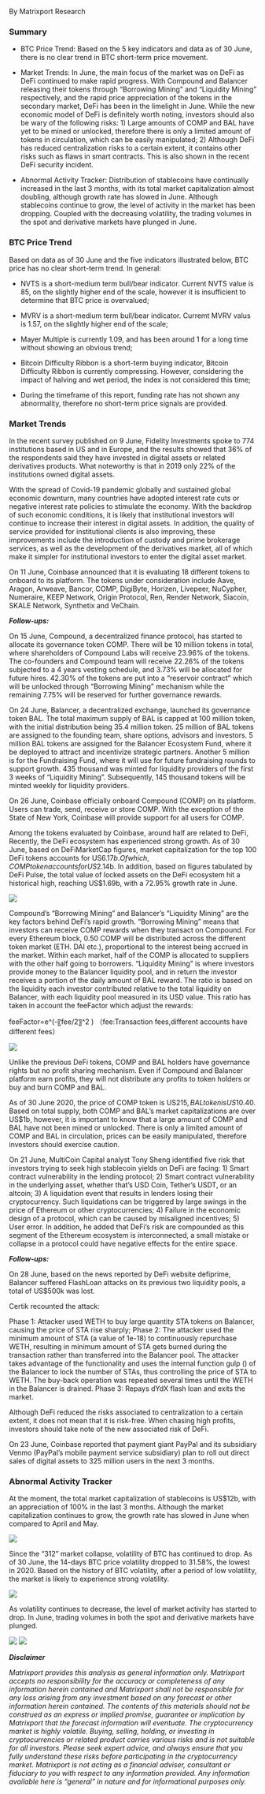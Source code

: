 By Matrixport Research

### Summary

- BTC Price Trend: Based on the 5 key indicators and data as of 30 June, there is no clear trend in BTC short-term price movement.

- Market Trends: In June, the main focus of the market was on DeFi as DeFi continued to make rapid progress. With Compound and Balancer releasing their tokens through “Borrowing Mining” and “Liquidity Mining” respectively, and the rapid price appreciation of the tokens in the secondary market, DeFi has been in the limelight in June. While the new economic model of DeFi is definitely worth noting, investors should also be wary of the following risks: 1) Large amounts of COMP and BAL have yet to be mined or unlocked, therefore there is only a limited amount of tokens in circulation, which can be easily manipulated; 2) Although DeFi has reduced centralization risks to a certain extent, it contains other risks such as flaws in smart contracts. This is also shown in the recent DeFi security incident. 

- Abnormal Activity Tracker: Distribution of stablecoins have continually increased in the last 3 months, with its total market capitalization almost doubling, although growth rate has slowed in June. Although stablecoins continue to grow, the level of activity in the market has been dropping. Coupled with the decreasing volatility, the trading volumes in the spot and derivative markets have plunged in June.

### BTC Price Trend
Based on data as of 30 June and the five indicators illustrated below, BTC price has no clear short-term trend. In general: 

- NVTS is a short-medium term bull/bear indicator. Current NVTS value is 85, on the slightly higher end of the scale, however it is insufficient to determine that BTC price is overvalued; 

- MVRV is a short-medium term bull/bear indicator. Curremt MVRV valus is 1.57, on the slightly higher end of the scale;

- Mayer Multiple is currently 1.09, and has been around 1 for a long time without showing an obvious trend; 

- Bitcoin Difficulty Ribbon is a short-term buying indicator, Bitcoin Difficulty Ribbon is currently compressing. However, considering the impact of halving and wet period, the index is not considered this time;

- During the timeframe of this report, funding rate has not shown any abnormality, therefore no short-term price signals are provided.

### Market Trends

In the recent survey published on 9 June, Fidelity Investments spoke to 774 institutions based in US and in Europe, and the results showed that 36% of the respondents said they have invested in digital assets or related derivatives products. What noteworthy is that in 2019 only 22% of the institutions owned digital assets.

With the spread of Covid-19 pandemic globally and sustained global economic downturn, many countries have adopted interest rate cuts or negative interest rate policies to stimulate the economy. With the backdrop of such economic conditions, it is likely that institutional investors will continue to increase their interest in digital assets. In addition, the quality of service provided for institutional clients is also improving, these improvements include the introduction of custody and prime brokerage services, as well as the development of the derivatives market, all of which make it simpler for institutional investors to enter the digital asset market.

On 11 June, Coinbase announced that it is evaluating 18 different tokens to onboard to its platform. The tokens under consideration include Aave, Aragon, Arweave, Bancor, COMP, DigiByte, Horizen, Livepeer, NuCypher, Numeraire, KEEP Network, Origin Protocol, Ren, Render Network, Siacoin, SKALE Network, Synthetix and VeChain.

***Follow-ups:***

On 15 June, Compound, a decentralized finance protocol, has started to allocate its governance token COMP. There will be 10 million tokens in total, where shareholders of Compound Labs will receive 23.96% of the tokens. The co-founders and Compound team will receive 22.26% of the tokens subjected to a 4 years vesting schedule, and 3.73% will be allocated for future hires. 42.30% of the tokens are put into a “reservoir contract” which will be unlocked through “Borrowing Mining” mechanism while the remaining 7.75% will be reserved for further governance rewards.

On 24 June, Balancer, a decentralized exchange, launched its governance token BAL. The total maximum supply of BAL is capped at 100 million token, with the initial distribution being 35.4 million token. 25 million of BAL tokens are assigned to the founding team, share options, advisors and investors. 5 million BAL tokens are assigned for the Balancer Ecosystem Fund, where it be deployed to attract and incentivize strategic partners. Another 5 million is for the Fundraising Fund, where it will use for future fundraising rounds to support growth. 435 thousand was minted for liquidity providers of the first 3 weeks of “Liquidity Mining”. Subsequently, 145 thousand tokens will be minted weekly for liquidity providers.

On 26 June, Coinbase officially onboard Compound (COMP) on its platform. Users can trade, send, receive or store COMP. With the exception of the State of New York, Coinbase will provide support for all users for COMP.

Among the tokens evaluated by Coinbase, around half are related to DeFi, Recently, the DeFi ecosystem has experienced strong growth. As of 30 June, based on DeFiMarketCap figures, market capitalization for the top 100 DeFi tokens accounts for US$6.17b. Of which, COMP token accounts for US$2.14b. In addition, based on figures tabulated by DeFi Pulse, the total value of locked assets on the DeFi ecosystem hit a historical high, reaching US$1.69b, with a 72.95% growth rate in June.

![](https://raw.github.com/matrixport-article/matrixport-article.github.io/master/_images/7/1.png)

Compound’s “Borrowing Mining” and Balancer’s “Liquidity Mining” are the key factors behind DeFi’s rapid growth. “Borrowing Mining” means that investors can receive COMP rewards when they transact on Compound. For every Ethereum block, 0.50 COMP will be distributed across the different token market (ETH. DAI etc.), proportional to the interest being accrued in the market. Within each market, half of the COMP is allocated to suppliers with the other half going to borrowers. “Liquidity Mining” is where investors provide money to the Balancer liquidity pool, and in return the investor receives a portion of the daily amount of BAL reward. The ratio is based on the liquidity each investor contributed relative to the total liquidity on Balancer, with each liquidity pool measured in its USD value. This ratio has taken in account the feeFactor which adjust the rewards: 

feeFactor=e^(-〖fee/2〗^2 ) （fee:Transaction fees,different accounts have different fees）

![](https://raw.github.com/matrixport-article/matrixport-article.github.io/master/_images/7/2.png)

Unlike the previous DeFi tokens, COMP and BAL holders have governance rights but no profit sharing mechanism. Even if Compound and Balancer platform earn profits, they will not distribute any profits to token holders or buy and burn COMP and BAL.

As of 30 June 2020, the price of COMP token is US$215, BAL token is US$10.40. Based on total supply, both COMP and BAL’s market capitalizations are over US$1b, however, it is important to know that a large amount of COMP and BAL have not been mined or unlocked. There is only a limited amount of COMP and BAL in circulation, prices can be easily manipulated, therefore investors should exercise caution.

On 21 June, MultiCoin Capital analyst Tony Sheng identified five risk that investors trying to seek high stablecoin yields on DeFi are facing: 1) Smart contract vulnerability in the lending protocol; 2) Smart contract vulnerability in the underlying asset, whether that’s USD Coin, Tether’s USDT, or an altcoin; 3) A liquidation event that results in lenders losing their cryptocurrency. Such liquidations can be triggered by large swings in the price of Ethereum or other cryptocurrencies; 4) Failure in the economic design of a protocol, which can be caused by misaligned incentives; 5) User error. In addition, he added that DeFi’s risk are compounded as this segment of the Ethereum ecosystem is interconnected, a small mistake or collapse in a protocol could have negative effects for the entire space.

***Follow-ups:***

On 28 June, based on the news reported by DeFi website defiprime, Balancer suffered FlashLoan attacks on its previous two liquidity pools, a total of US$500k was lost.

Certik recounted the attack:

Phase 1: Attacker used WETH to buy large quantity STA tokens on Balancer, causing the price of STA rise sharply;
Phase 2: The attacker used the minimum amount of STA (a value of 1e-18) to continuously repurchase WETH, resulting in minimum amount of STA gets burned during the transaction rather than transferred into the Balancer pool. The attacker takes advantage of the functionality and uses the internal function gulp () of the Balancer to lock the number of STAs, thus controlling the price of STA to WETH. The buy-back operation was repeated several times until the WETH in the Balancer is drained.
Phase 3: Repays dYdX flash loan and exits the market.

Although DeFi reduced the risks associated to centralization to a certain extent, it does not mean that it is risk-free. When chasing high profits, investors should take note of the new associated risk of DeFi.

On 23 June, Coinbase reported that payment giant PayPal and its subsidiary Venmo (PayPal’s mobile payment service subsidiary) plan to roll out direct sales of digital assets to 325 million users in the next 3 months. 

### Abnormal Activity Tracker

At the moment, the total market capitalization of stablecoins is US$12b, with an appreciation of 100% in the last 3 months. Although the market capitalization continues to grow, the growth rate has slowed in June when compared to April and May.

![](https://raw.github.com/matrixport-article/matrixport-article.github.io/master/_images/7/3.png)

Since the “312” market collapse, volatility of BTC has continued to drop. As of 30 June, the 14-days BTC price volatility dropped to 31.58%, the lowest in 2020. Based on the history of BTC volatility, after a period of low volatility, the market is likely to experience strong volatility.

![](https://raw.github.com/matrixport-article/matrixport-article.github.io/master/_images/7/4.png)

As volatility continues to decrease, the level of market activity has started to drop. In June, trading volumes in both the spot and derivative markets have plunged.

![](https://raw.github.com/matrixport-article/matrixport-article.github.io/master/_images/7/5.png)
![](https://raw.github.com/matrixport-article/matrixport-article.github.io/master/_images/7/6.png)

***Disclaimer***

*Matrixport provides this analysis as general information only. Matrixport accepts no responsibility for the accuracy or completeness of any information herein contained and Matrixport shall not be responsible for any loss arising from any investment based on any forecast or other information herein contained. The contents of this materials should not be construed as an express or implied promise, guarantee or implication by Matrixport that the forecast information will eventuate. The cryptocurrency market is highly volatile. Buying, selling, holding, or investing in cryptocurrencies or related product carries various risks and is not suitable for all investors. Please seek expert advice, and always ensure that you fully understand these risks before participating in the cryptocurrency market.
Matrixport is not acting as a financial adviser, consultant or fiduciary to you with respect to any information provided. Any information available here is “general” in nature and for informational purposes only.*

